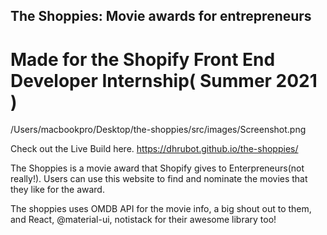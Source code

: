 ## The Shoppies: Movie awards for entrepreneurs
# Made for the Shopify Front End Developer Internship( Summer 2021 )

/Users/macbookpro/Desktop/the-shoppies/src/images/Screenshot.png

Check out the Live Build here.
https://dhrubot.github.io/the-shoppies/


The Shoppies is a movie award that Shopify gives to Enterpreneurs(not really!). Users can use this website to find and nominate the movies that they like for the award. 

The shoppies uses OMDB API for the movie info, a big shout out to them, and React, @material-ui, notistack for their awesome library too!
